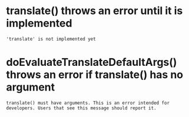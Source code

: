 # translate() throws an error until it is implemented

    'translate' is not implemented yet

# doEvaluateTranslateDefaultArgs() throws an error if translate() has no argument

    translate() must have arguments. This is an error intended for developers. Users that see this message should report it.

